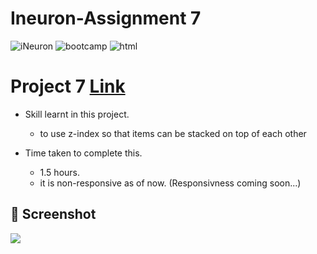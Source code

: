 # Ineuron-Assignment 7
<img alt="iNeuron" src="https://img.shields.io/badge/-iNeuron-yellowgreen">
<img alt="bootcamp" src="https://img.shields.io/badge/-Full%20stack%20JS--Bootcamp-orange">
<img alt="html" src="https://img.shields.io/badge/HTML-CSS-orange">

# Project 7     [Link](https://coruscating-7.netlify.app)

- Skill learnt in this project.

     - to use z-index so that items can be stacked on top of each other
 
 - Time taken to complete this.
 
     - 1.5 hours. 
     - it is non-responsive as of now. (Responsivness coming soon...)

## 📸 Screenshot
![](https://user-images.githubusercontent.com/61340244/182773762-958f857f-4deb-40e5-96fb-3008fd50edc1.png)
